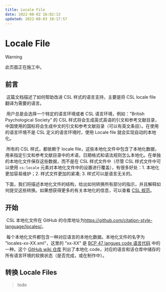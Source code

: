 ```yaml
---
title: Locale File
date: 2022-08-02 16:02:13
updated: 2022-08-03 10:17:57
---
```


# Locale File

> [!warning]
> 此页面正在施工中。

## 前言

​ 这篇文档描述了如何帮助改进 CSL 样式的语言支持，主要是将 CSL locale file 翻译为需要的语言。

​ 用户总是会选择一个特定的语言环境或者 CSL 语言环境，例如："British Psychological Society" 的 CSL 样式将会生成英式英语的引文和参考文献目录，中国使用的国标将会生成中文的引文和参考文献目录（可以有英文条目）。在使用的语言环境不是 CSL 定义的语言环境时，使用 Locale file 就会实现自动的本地化。

​ 所有的 CSL 样式，都依赖于 locale file，这些本地化文件中包含了本地化数据，用来指定引文和参考文献目录中的术语，日期格式和语法规则怎么本地化。在单独的本地化文件保存这些数据，而不是在 CSL 样式文件中（尽管 CSL 样式文件中可以使用 `cs:locale` 元素对本地化文件中的设置进行覆盖），有很多好处：1. 本地化更加容易维护；2. 样式文件更加的紧凑; 3. 样式可以是语言无关的。

​ 下面，我们将描述本地化文件的结构，给出如何转换所有部分的指示，并且解释如何提交这些转换。如果想获得更多的有关本地化的信息，可以查看 [CSL 规范](./specification.md)。

## 开始

​ CSL 本地化文件在 GitHub 的仓库地址为<https://github.com/citation-style-language/locales/>。

​ 每个本地化文件都包含一种对应语言的本地化数据。本地化文件的名字为 "locales-xx-XX.xml"，这里的 "xx-XX" 是 [BCP 47 langues code 语言代码](http://people.w3.org/rishida/utils/subtags/) 中的一种。这个 [GitHub wiki 仓库](https://github.com/citation-style-language/locales/wiki) 列出了本地化 code，对应的语言和该仓库中储存的所有语言环境的软换状态（是否完成，或在制作中）。

## 转换 Locale Files

> todo
